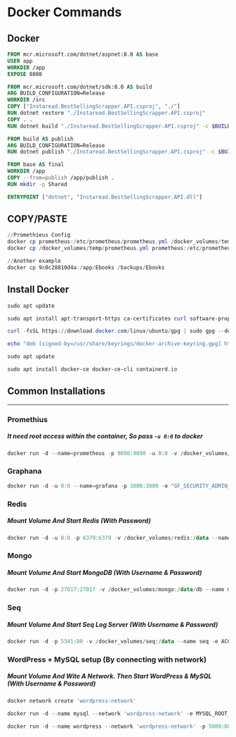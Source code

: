 # Docker Commands

## Docker
```dockerfile
FROM mcr.microsoft.com/dotnet/aspnet:8.0 AS base
USER app
WORKDIR /app
EXPOSE 8080

FROM mcr.microsoft.com/dotnet/sdk:8.0 AS build
ARG BUILD_CONFIGURATION=Release
WORKDIR /src
COPY ["Instaread.BestSellingScrapper.API.csproj", "./"]
RUN dotnet restore "./Instaread.BestSellingScrapper.API.csproj"
COPY . .
RUN dotnet build "./Instaread.BestSellingScrapper.API.csproj" -c $BUILD_CONFIGURATION -o /app/build

FROM build AS publish
ARG BUILD_CONFIGURATION=Release
RUN dotnet publish "./Instaread.BestSellingScrapper.API.csproj" -c $BUILD_CONFIGURATION -o /app/publish /p:UseAppHost=false

FROM base AS final
WORKDIR /app
COPY --from=publish /app/publish .
RUN mkdir -p Shared

ENTRYPOINT ["dotnet", "Instaread.BestSellingScrapper.API.dll"]
```

## COPY/PASTE
```powershell
//Promethieus Config
docker cp prometheus:/etc/prometheus/prometheus.yml /docker_volumes/temp/prometheus.yml
docker cp /docker_volumes/temp/prometheus.yml prometheus:/etc/prometheus/prometheus.yml

//Another example
docker cp 9c0c28810d4a:/app/Ebooks /backups/Ebooks
```

## Install Docker
```powershell
sudo apt update
```
```powershell
sudo apt install apt-transport-https ca-certificates curl software-properties-common
```
```powershell
curl -fsSL https://download.docker.com/linux/ubuntu/gpg | sudo gpg --dearmor -o /usr/share/keyrings/docker-archive-keyring.gpg
```
```powershell
echo "deb [signed-by=/usr/share/keyrings/docker-archive-keyring.gpg] https://download.docker.com/linux/ubuntu $(lsb_release -cs) stable" | sudo tee /etc/apt/sources.list.d/docker.list > /dev/null
```
```powershell
sudo apt update
```
```powershell
sudo apt install docker-ce docker-ce-cli containerd.io
```

## Common Installations

<hr/>

### Promethius
##### It need root access within the container, So pass `-u 0:0` to docker
```powershell
docker run -d --name=prometheus -p 9090:9090 -u 0:0 -v /docker_volumes/prometheus:/opt/bitnami/prometheus/data bitnami/prometheus
```


### Graphana
```powershell
docker run -d -u 0:0 --name=grafana -p 3000:3000 -e "GF_SECURITY_ADMIN_USER=root" -e "GF_SECURITY_ADMIN_PASSWORD=*****" -v /docker_volumes/grafana:/var/lib/grafana grafana/grafana
```

### Redis
##### Mount Volume And Start Redis (With Password)

```powershell
docker run -d -u 0:0 -p 6379:6379 -v /docker_volumes/redis:/data --name 'redis' redis redis-server --requirepass '****'
```

### Mongo
##### Mount Volume And Start MongoDB (With Username & Password)

```powershell
docker run -d -p 27017:27017 -v /docker_volumes/mongo:/data/db --name mongodb -e MONGO_INITDB_ROOT_USERNAME='root' -e MONGO_INITDB_ROOT_PASSWORD='*****' mongo
```

### Seq
##### Mount Volume And Start Seq Log Server (With Username & Password)

```powershell
docker run -d -p 5341:80 -v /docker_volumes/seq:/data --name seq -e ACCEPT_EULA=Y -e SEQ_FIRSTRUN_ADMINUSERNAME='root' -e SEQ_FIRSTRUN_ADMINPASSWORDHASH="$(echo '*****' | docker run --rm -i datalust/seq config hash)" datalust/seq
```

### WordPress + MySQL setup (By connecting with network)
##### Mount Volume And Wite A Network. Then Start WordPress & MySQL (With Username & Password)

```powershell
docker network create 'wordpress-network'

docker run -d --name mysql --network 'wordpress-network' -e MYSQL_ROOT_PASSWORD='*******' -e MYSQL_DATABASE='wordpress' -e MYSQL_USER='wordpressuser' -e MYSQL_PASSWORD='*******' -v /docker_volumes/mysql:/var/lib/mysql mysql

docker run -d --name wordpress --network 'wordpress-network' -p 5000:80 -e WORDPRESS_DB_HOST='mysql' -e WORDPRESS_DB_USER='wordpressuser' -e WORDPRESS_DB_PASSWORD='*******' -e WORDPRESS_DB_NAME='wordpress' -v /docker_volumes/wordpress:/var/www/html wordpress
```
